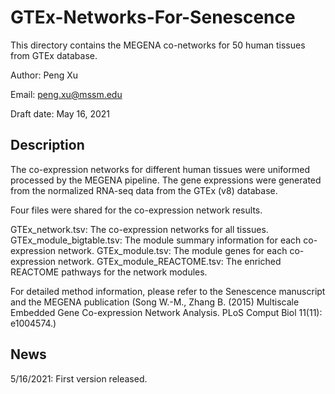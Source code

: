 # GTEx-Networks-For-Senescence

This directory contains the MEGENA co-networks for 50 human tissues from GTEx database.

Author: Peng Xu

Email: peng.xu@mssm.edu

Draft date: May 16, 2021

## Description

The co-expression networks for different human tissues were uniformed processed by the MEGENA pipeline. The gene expressions were generated from the normalized RNA-seq data from the GTEx (v8) database. 

Four files were shared for the co-expression network results.

GTEx_network.tsv: The co-expression networks for all tissues.
GTEx_module_bigtable.tsv: The module summary information for each co-expression network.
GTEx_module.tsv: The module genes for each co-expression network.
GTEx_module_REACTOME.tsv: The enriched REACTOME pathways for the network modules.

For detailed method information, please refer to the Senescence manuscript and the MEGENA publication (Song W.-M., Zhang B. (2015) Multiscale Embedded Gene Co-expression Network Analysis. PLoS Comput Biol 11(11): e1004574.)

## News

5/16/2021: First version released.

